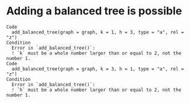 # Adding a balanced tree is possible

    Code
      add_balanced_tree(graph = graph, k = 1, h = 3, type = "a", rel = "z")
    Condition
      Error in `add_balanced_tree()`:
      ! `k` must be a whole number larger than or equal to 2, not the number 1.
    Code
      add_balanced_tree(graph = graph, k = 3, h = 1, type = "a", rel = "z")
    Condition
      Error in `add_balanced_tree()`:
      ! `h` must be a whole number larger than or equal to 2, not the number 1.

